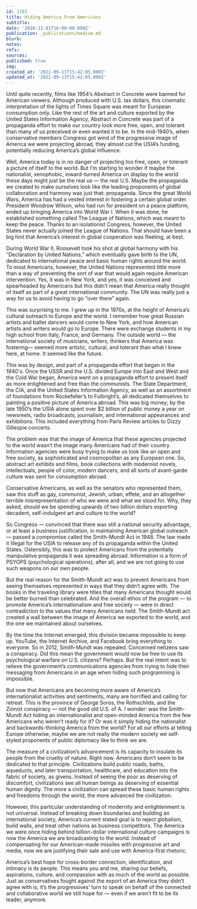 ```yaml
---
id: 1103
title: Hiding America From Americans
subtitle: 
date: '2018-11-01T16:00:00.000Z'
publication: _publications/medium.md
blurb: 
notes: 
refs: 
sources: 
published: true
img: 
created_at: '2021-09-13T15:42:05.000Z'
updated_at: '2021-09-13T15:42:05.000Z'
---
```

Until quite recently, films like 1954’s Abstract in Concrete were banned for American viewers. Although produced with U.S. tax dollars, this cinematic interpretation of the lights of Times Square was meant for European consumption only. Like the rest of the art and culture exported by the United States Information Agency, Abstract in Concrete was part of a propaganda effort to make our country look more free, open, and tolerant than many of us preceived or even wanted it to be. In the mid-1940’s, when conservative members Congress got wind of the progressive image of America we were projecting abroad, they almost cut the USIA’s funding, potentially reducing America’s global influence.

Well, America today is in no danger of projecting too free, open, or tolerant a picture of itself to the world. But I’m starting to wonder if maybe the nationalist, xenophobic, inward-turned America on display to the world these days might just be the real us — the real U.S. Maybe the propaganda we created to make ourselves look like the leading proponents of global collaboration and harmony was just that: propaganda.
Since the great World Wars, America has had a vested interest in fostering a certain global order. President Woodrow Wilson, who had run for president on a peace platform, ended up bringing America into World War I. When it was done, he established something called The League of Nations, which was meant to keep the peace. Thanks to an isolationist Congress, however, the United States never actually joined the League of Nations. That should have been a big hint that America’s interest in global cooperation was fleeting, at best.

During World War II, Roosevelt took his shot at global harmony with his “Declaration by United Nations,” which eventually gave birth to the UN, dedicated to international peace and basic human rights around the world. To most Americans, however, the United Nations represented little more than a way of preventing the sort of war that would again require American intervention. Yes, it was in New York, and yes, it was conceived and spearheaded by Americans but this didn’t mean that America really thought of itself as part of a great international community. The UN was really just a way for us to avoid having to go “over there” again.

This was surprising to me. I grew up in the 1970s, at the height of America’s cultural outreach to Europe and the world. I remember how great Russian artists and ballet dancers would come to New York, and how American artists and writers would go to Europe. There were exchange students in my high school from Italy, France, and Germany. The outside world — the international society of musicians, writers, thinkers that America was fostering— seemed more artistic, cultural, and tolerant than what I knew here, at home. It seemed like the future.

This was by design, and part of a propaganda effort that began in the 1940's. Once the USSR and the U.S. divided Europe into East and West and the Cold War began, America went on a propaganda effort to present itself as more enlightened and free than the communists. The State Department, the CIA, and the United States Information Agency, as well as an assortment of foundations from Rockefeller’s to Fulbright’s, all dedicated themselves to painting a positive picture of America abroad. This was big money; by the late 1950’s the USIA alone spent over $2 billion of public money a year on newsreels, radio broadcasts, journalism, and international appearances and exhibitions. This included everything from Paris Review articles to Dizzy Gillespie concerts.

The problem was that the image of America that these agencies projected to the world wasn’t the image many Americans had of their country. Information agencies were busy trying to make us look like an open and free society, as sophisticated and cosmopolitan as any European one. So, abstract art exhibits and films, book collections with modernist novels, intellectuals, people of color, modern dancers, and all sorts of avant-garde culture was sent for consumption abroad.

Conservative Americans, as well as the senators who represented them, saw this stuff as gay, communist, Jewish, urban, effete, and an altogether terrible misrepresentation of who we were and what we stood for. Why, they asked, should we be spending upwards of two billion dollars exporting decadent, self-indulgent art and culture to the world?

So Congress — convinced that there was still a national security advantage, or at least a business justification, in maintaining American global outreach — passed a compromise called the Smith-Mundt Act in 1948. The law made it illegal for the USIA to release any of its propaganda within the United States. Ostensibly, this was to protect Americans from the potentially manipulative propaganda it was spreading abroad. Information is a form of PSYOPS (psychological operations), after all, and we are not going to use such weapons on our own people.

But the real reason for the Smith-Mundt act was to prevent Americans from seeing themselves represented in ways that they didn’t agree with. The books in the traveling library were titles that many Americans thought would be better burned than celebrated. And the overall ethos of the program — to promote America’s internationalism and free society — were in direct contradiction to the values that many Americans held. The Smith-Mundt act created a wall between the image of America we exported to the world, and the one we maintained about ourselves.

By the time the Internet emerged, this division became impossible to keep up. YouTube, the Internet Archive, and Facebook bring everything to everyone. So in 2012, Smith-Mundt was repealed. Concerned netizens saw a conspiracy. Did this mean the government would now be free to use its psychological warfare on U.S. citizens? Perhaps. But the real intent was to relieve the government’s communications agencies from trying to hide their messaging from Americans in an age when hiding such programming is impossible.

But now that Americans are becoming more aware of America’s internationalist activities and sentiments, many are horrified and calling for retreat. This is the province of George Soros, the Rothschilds, and the Zionist conspiracy — not the good old U.S. of A. I wonder: was the Smith-Mundt Act hiding an internationalist and open-minded America from the few Americans who weren’t ready for it? Or was it simply hiding the nationalist and backwards-thinking America from the world? For all our efforts at telling Europe otherwise, maybe we are not really the modern society we self-styled proponents of public diplomacy like to think we are.

The measure of a civilization’s advancement is its capacity to insulate its people from the cruelty of nature. Right now, Americans don’t seem to be dedicated to that principle. Civilizations build public roads, baths, aqueducts, and later transportation, healthcare, and education into the fabric of society, as givens. Instead of seeing the poor as deserving of discomfort, civilizations see all human beings as deserving of essential human dignity. The more a civilization can spread these basic human rights and freedoms through the world, the more advanced the civilization.

However, this particular understanding of modernity and enlightenment is not universal. Instead of breaking down boundaries and building an international society, America’s current stated goal is to reject globalism, build walls, and treat other nations as business competitors. The America we were once hiding behind billion-dollar international culture campaigns is now the America we are broadcasting to the world. Instead of compensating for our American-made missiles with progressive art and media, now we are justifying their sale and use with America-first rhetoric.

America’s best hope for cross-border connection, identification, and intimacy is its people. This means you and me, sharing our beliefs, aspirations, culture, and compassion with as much of the world as possible. Just as conservatives fought against the export of an America they didn’t agree with is, it’s the progressives’ turn to speak on behalf of the connected and collaborative world we still hope for — even if we aren’t fit to be its leader, anymore.
